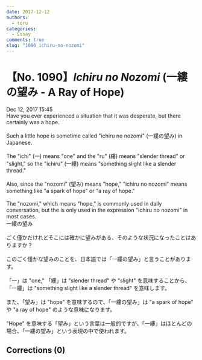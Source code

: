 ```yaml
---
date: 2017-12-12
authors:
  - toru
categories:
  - Essay
comments: true
slug: "1090_ichiru-no-nozomi"
---
```


# 【No. 1090】<strong><em>Ichiru no Nozomi</em></strong> (一縷の望み - A Ray of Hope)
<div class="date">Dec 12, 2017 15:45</div>
<div id="post"><div id="body_show_ori">
Have you ever experienced a situation that it was desperate, but there certainly was a hope.<br/><br/>Such a little hope is sometime called "ichiru no nozomi" (一縷の望み) in Japanese.<br/><br/>The "ichi" (一) means "one" and the "ru" (縷) means "slender thread" or "slight," so the "ichiru" (一縷) means "something slight like a slender thread."<br/><br/>Also, since the "nozomi" (望み) means "hope," "ichiru no nozomi" means something like "a spark of hope" or "a ray of hope."<br/><br/>The "nozomi," which means "hope," is commonly used in daily conversation, but the is only used in the expression "ichiru no nozomi" in most cases.
</div></div>

<!-- more -->

<div id="post_ja"><div id="body_show_mo">
一縷の望み<br/><br/>ごく僅かだけれどそこには確かに望みがある、そのような状況になったことはありますか？<br/><br/>このごく僅かな望みのことを、日本語では「一縷の望み」と言うことがあります。<br/><br/>「一」は "one," 「縷」は "slender thread" や "slight" を意味することから、「一縷」は "something slight like a slender thread" を意味します。<br/><br/>また、「望み」は "hope" を意味するので、「一縷の望み」は "a spark of hope" や "a ray of hope" のような意味になります。<br/><br/>"Hope" を意味する「望み」という言葉は一般的ですが、「一縷」はほとんどの場合、「一縷の望み」という表現の中で使われます。
</div></div>

## Corrections (0)
